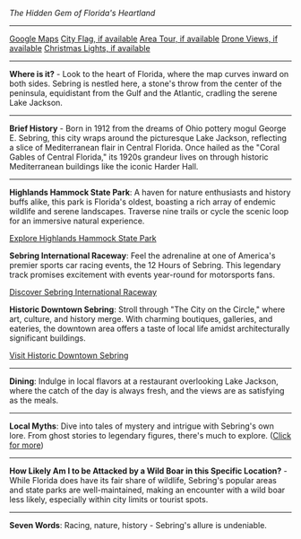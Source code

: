 *The Hidden Gem of Florida's Heartland*

---

[Google Maps](https://www.google.com/maps/place/Sebring,+FL/data=!3m1!1e3)
[City Flag, if available](https://www.google.com/search?tbm=isch&q=Sebring+FL+Flag+Picture)
[Area Tour, if available](https://www.youtube.com/results?search_query=Sebring+FL+4k+tour)
[Drone Views, if available](https://www.youtube.com/results?search_query=Sebring+FL+4k+drone)
[Christmas Lights, if available](https://www.youtube.com/results?search_query=Sebring+FL+christmas+lights&sp=CAI%253D)

---

**Where is it?** - Look to the heart of Florida, where the map curves inward on both sides. Sebring is nestled here, a stone's throw from the center of the peninsula, equidistant from the Gulf and the Atlantic, cradling the serene Lake Jackson.

---

**Brief History** - Born in 1912 from the dreams of Ohio pottery mogul George E. Sebring, this city wraps around the picturesque Lake Jackson, reflecting a slice of Mediterranean flair in Central Florida. Once hailed as the "Coral Gables of Central Florida," its 1920s grandeur lives on through historic Mediterranean buildings like the iconic Harder Hall.

---

**Highlands Hammock State Park**: A haven for nature enthusiasts and history buffs alike, this park is Florida's oldest, boasting a rich array of endemic wildlife and serene landscapes. Traverse nine trails or cycle the scenic loop for an immersive natural experience.

  [Explore Highlands Hammock State Park](https://www.youtube.com/results?search_query=Sebring+FL+Highlands+Hammock+State+Park)

**Sebring International Raceway**: Feel the adrenaline at one of America's premier sports car racing events, the 12 Hours of Sebring. This legendary track promises excitement with events year-round for motorsports fans.

  [Discover Sebring International Raceway](https://www.youtube.com/results?search_query=Sebring+FL+Sebring+International+Raceway)

**Historic Downtown Sebring**: Stroll through "The City on the Circle," where art, culture, and history merge. With charming boutiques, galleries, and eateries, the downtown area offers a taste of local life amidst architecturally significant buildings.

  [Visit Historic Downtown Sebring](https://www.youtube.com/results?search_query=Sebring+FL+Downtown)

---

**Dining**: Indulge in local flavors at a restaurant overlooking Lake Jackson, where the catch of the day is always fresh, and the views are as satisfying as the meals.

---

**Local Myths**: Dive into tales of mystery and intrigue with Sebring's own lore. From ghost stories to legendary figures, there's much to explore. ([Click for more](https://www.google.com/search?q=Sebring+FL+local+myths))

---

**How Likely Am I to be Attacked by a Wild Boar in this Specific Location?** - While Florida does have its fair share of wildlife, Sebring's popular areas and state parks are well-maintained, making an encounter with a wild boar less likely, especially within city limits or tourist spots.

---

**Seven Words**: Racing, nature, history - Sebring's allure is undeniable.